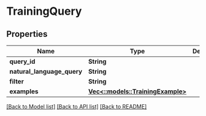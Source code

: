 # TrainingQuery

## Properties
Name | Type | Description | Notes
------------ | ------------- | ------------- | -------------
**query_id** | **String** |  | [optional] 
**natural_language_query** | **String** |  | [optional] 
**filter** | **String** |  | [optional] 
**examples** | [**Vec<::models::TrainingExample>**](TrainingExample.md) |  | [optional] 

[[Back to Model list]](../README.md#documentation-for-models) [[Back to API list]](../README.md#documentation-for-api-endpoints) [[Back to README]](../README.md)


